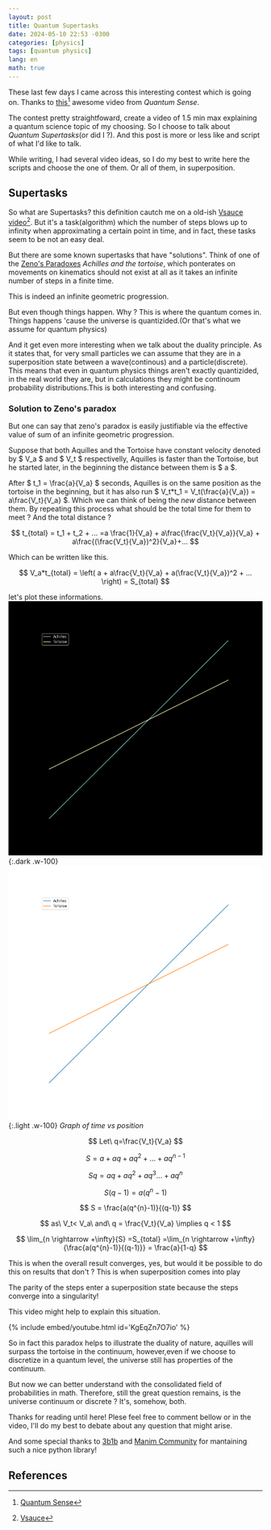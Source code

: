 ```yaml
---
layout: post
title: Quantum Supertasks 
date: 2024-05-10 22:53 -0300
categories: [physics]
tags: [quantum physics]
lang: en
math: true
---
```


These last few days I came across this interesting contest which is going on. Thanks to [this](https://www.youtube.com/watch?v=L9hU4xrhEDs)[^fn-nth-1] awesome video from _Quantum Sense_.

The contest pretty straightfoward, create a video of 1.5 min max explaining a quantum science topic of my choosing. So I choose to talk about _Quantum Supertasks_(or did I ?). And this post is more or less like and script of what I'd like to talk.

While writing, I had several video ideas, so I do my best to write here the scripts and choose the one of them. Or all of them, in superposition.

## Supertasks
So what are Supertasks? this definition cautch me on a old-ish [Vsauce video](https://www.youtube.com/watch?v=ffUnNaQTfZE&pp=ugMICgJwdBABGAHKBQpzdXBlcnRhc2tz)[^fn-nth-2]. But it's a task(algorithm) which the number of steps blows up to infinity when approximating a certain point in time, and in fact, these tasks seem to be not an easy deal.

But there are some known supertasks that have "solutions". Think of one of the [Zeno's Paradoxes](https://en.wikipedia.org/wiki/Achilles_and_the_Tortoise_(disambiguation)) _Achilles and the tortoise_, which ponterates on movements on kinematics should not exist at all as it takes an infinite number of steps in a finite time.

This is indeed an infinite geometric progression.


But even though things happen. Why ? This is where the quantum comes in. Things happens 'cause the universe is quantizided.(Or that's what we assume for quantum physics)

And it get even more interesting when we talk about the duality principle. As it states that, for very small particles we can assume that they are in a superposition state between a wave(continous) and a particle(discrete). This means that even in quantum physics things aren't exactly quantizided, in the real world they are, but in calculations they might be continoum probability distributions.This is both interesting and confusing.

### Solution to Zeno's paradox
But one can say that zeno's paradox is easily justifiable via the effective value of sum of an infinite geometric progression. 

Suppose that both Aquilles and the Tortoise have constant velocity denoted by $ V_a $ and $ V_t $ respectivelly, Aquilles is faster than the Tortoise, but he started later, in the beginning the distance between them is $ a $.

After $ t_1 = \frac{a}{V_a} $ seconds, Aquilles is on the same position as the tortoise in the beginning, but it has also run $ V_t*t_1 = V_t(\frac{a}{V_a}) = a\frac{V_t}{V_a} $. Which we can think of being the _new_ distance between them. By repeating this process what should be the total time for them to meet ? And the total distance ?

$$
t_{total} = t_1 + t_2 + ... =a \frac{1}{V_a} + a\frac{\frac{V_t}{V_a}}{V_a} + a\frac{(\frac{V_t}{V_a})^2}{V_a}+...
$$

Which can be written like this.

$$
V_a*t_{total} = \left( a + a\frac{V_t}{V_a} + a(\frac{V_t}{V_a})^2 + ... \right) = S_{total}
$$



let's plot these informations.
![Figure 1 - Achilles and Tortoise - Time vs Velocity](/assets/posts/20240423/Figure_1-darkmode.png ){:.dark .w-100}
![Figure 1 - Achilles and Tortoise - Time vs Velocity](/assets/posts/20240423/Figure_1-lightmode.png ){:.light .w-100}
_Graph of time vs position_

$$
Let\ q=\frac{V_t}{V_a}
$$

$$
S = a + aq +aq^2 + ... + aq^{n-1}
$$

$$
Sq = aq +aq^2 + aq^3 ... + aq^{n}
$$

$$
S(q-1) =a(q^{n}-1)
$$

$$
S = \frac{a(q^{n}-1)}{(q-1)}
$$

$$
as\ V_t< V_a\ and\ q = \frac{V_t}{V_a} \implies q < 1
$$

$$
\lim_{n \rightarrow +\infty}{S} =S_{total} =\lim_{n \rightarrow +\infty}{\frac{a(q^{n}-1)}{(q-1)}} = \frac{a}{1-q}
$$



This is when the overall result converges, yes, but would it be possible to do this on results that don't ? This is when superposition comes into play

The parity of the steps enter a superposition state because the steps converge into a singularity! 

This video might help to explain this situation.

{% include embed/youtube.html id='KgEqZn7O7io' %}

So in fact this paradox helps to illustrate the duality of nature, aquilles will surpass the tortoise in the continuum, however,even if we choose to discretize in a quantum level, the universe still has properties of the continuum. 

But now we can better understand with the consolidated field of probabilities in math. Therefore, still the great question remains, is the universe continuum or discrete ? It's, somehow, both. 

Thanks for reading until here! Plese feel free to comment bellow or in the video, I'll do my best to debate about any question that might arise.

And some special thanks to [3b1b](https://www.youtube.com/@3blue1brown) and [Manim Community](https://www.manim.community/) for mantaining such a nice python library!

## References
[^fn-nth-1]: [Quantum Sense](https://www.youtube.com/@quantumsensechannel)
[^fn-nth-2]: [Vsauce](https://www.youtube.com/@Vsauce) 

